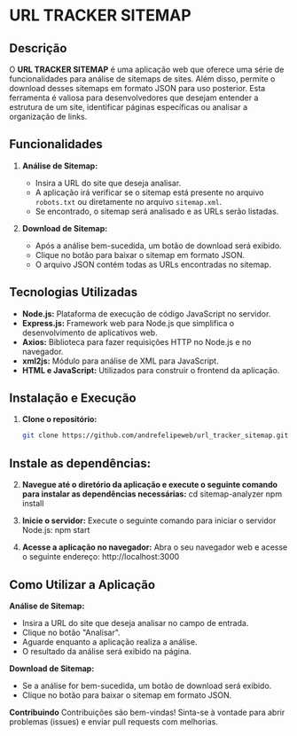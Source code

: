 # URL TRACKER SITEMAP

## Descrição
O **URL TRACKER SITEMAP** é uma aplicação web que oferece uma série de funcionalidades para análise de sitemaps de sites. Além disso, permite o download desses sitemaps em formato JSON para uso posterior. Esta ferramenta é valiosa para desenvolvedores que desejam entender a estrutura de um site, identificar páginas específicas ou analisar a organização de links.

## Funcionalidades
1. **Análise de Sitemap:**
   - Insira a URL do site que deseja analisar.
   - A aplicação irá verificar se o sitemap está presente no arquivo `robots.txt` ou diretamente no arquivo `sitemap.xml`.
   - Se encontrado, o sitemap será analisado e as URLs serão listadas.

2. **Download de Sitemap:**
   - Após a análise bem-sucedida, um botão de download será exibido.
   - Clique no botão para baixar o sitemap em formato JSON.
   - O arquivo JSON contém todas as URLs encontradas no sitemap.

## Tecnologias Utilizadas
- **Node.js:** Plataforma de execução de código JavaScript no servidor.
- **Express.js:** Framework web para Node.js que simplifica o desenvolvimento de aplicativos web.
- **Axios:** Biblioteca para fazer requisições HTTP no Node.js e no navegador.
- **xml2js:** Módulo para análise de XML para JavaScript.
- **HTML e JavaScript:** Utilizados para construir o frontend da aplicação.

## Instalação e Execução
1. **Clone o repositório:**
   ```bash
   git clone https://github.com/andrefelipeweb/url_tracker_sitemap.git

## Instale as dependências:
2. **Navegue até o diretório da aplicação e execute o seguinte comando para instalar as dependências necessárias:**
cd sitemap-analyzer
npm install

3. **Inicie o servidor:**
Execute o seguinte comando para iniciar o servidor Node.js:
npm start

3. **Acesse a aplicação no navegador:**
Abra o seu navegador web e acesse o seguinte endereço:
http://localhost:3000

## Como Utilizar a Aplicação

**Análise de Sitemap:**
 - Insira a URL do site que deseja analisar no campo de entrada.
 - Clique no botão "Analisar".
 - Aguarde enquanto a aplicação realiza a análise.
 - O resultado da análise será exibido na página.

**Download de Sitemap:**
 - Se a análise for bem-sucedida, um botão de download será exibido.
 - Clique no botão para baixar o sitemap em formato JSON.

**Contribuindo**
 Contribuições são bem-vindas! Sinta-se à vontade para abrir problemas (issues) e enviar pull requests com melhorias.
